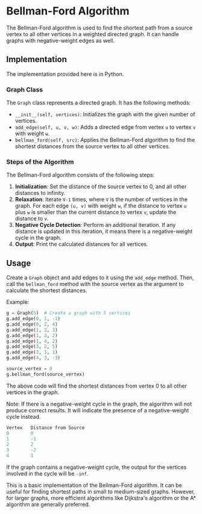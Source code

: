 # Bellman-Ford Algorithm

The Bellman-Ford algorithm is used to find the shortest path from a source vertex to all other vertices in a weighted directed graph. It can handle graphs with negative-weight edges as well.

## Implementation

The implementation provided here is in Python.

### Graph Class

The `Graph` class represents a directed graph. It has the following methods:

- `__init__(self, vertices)`: Initializes the graph with the given number of vertices.
- `add_edge(self, u, v, w)`: Adds a directed edge from vertex `u` to vertex `v` with weight `w`.
- `bellman_ford(self, src)`: Applies the Bellman-Ford algorithm to find the shortest distances from the source vertex to all other vertices.

### Steps of the Algorithm

The Bellman-Ford algorithm consists of the following steps:

1. **Initialization**: Set the distance of the source vertex to 0, and all other distances to infinity.
2. **Relaxation**: Iterate `V-1` times, where `V` is the number of vertices in the graph. For each edge `(u, v)` with weight `w`, if the distance to vertex `u` plus `w` is smaller than the current distance to vertex `v`, update the distance to `v`.
3. **Negative Cycle Detection**: Perform an additional iteration. If any distance is updated in this iteration, it means there is a negative-weight cycle in the graph.
4. **Output**: Print the calculated distances for all vertices.

## Usage

Create a `Graph` object and add edges to it using the `add_edge` method. Then, call the `bellman_ford` method with the source vertex as the argument to calculate the shortest distances.

Example:

```python
g = Graph(5)  # Create a graph with 5 vertices
g.add_edge(0, 1, -1)
g.add_edge(0, 2, 4)
g.add_edge(1, 2, 3)
g.add_edge(1, 3, 2)
g.add_edge(1, 4, 2)
g.add_edge(3, 2, 5)
g.add_edge(3, 1, 1)
g.add_edge(4, 3, -3)

source_vertex = 0
g.bellman_ford(source_vertex)
```

The above code will find the shortest distances from vertex 0 to all other vertices in the graph.

Note: If there is a negative-weight cycle in the graph, the algorithm will not produce correct results. It will indicate the presence of a negative-weight cycle instead.

```csharp
Vertex   Distance from Source
0        0
1        -1
2        2
3        -2
4        1
```

If the graph contains a negative-weight cycle, the output for the vertices involved in the cycle will be `-inf`.

This is a basic implementation of the Bellman-Ford algorithm. It can be useful for finding shortest paths in small to medium-sized graphs. However, for larger graphs, more efficient algorithms like Dijkstra's algorithm or the A* algorithm are generally preferred.
